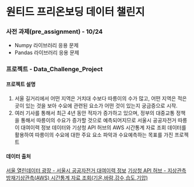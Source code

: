 # 원티드 프리온보딩 데이터 챌린지

### 사전 과제(pre_assignment) - 10/24
- Numpy 라이브러리 응용 문제
- Pandas 라이브러리 응용 문제

### 프로젝트 - Data_Challenge_Project

#### 프로젝트 설명
1. 서울 길거리에서 어떤 지역은 거치대 수보다 따릉이의 수가 많고, 어떤 지역은 적은 곳이 있는 것을 보아 수요에 관련된 요소가 어떤 것이 있는지 궁금증으로 시작.
2. 여러 기사를 통해서 최근 4년 동안 적자가 증가하고 있으며, 정부의 대중교통 정책을 통해서 따릉이의 수요가 증가할 것으로 예측되어지므로 서울시 공공자전거 따릉이 대여이력 정보 데이터와 기상청 API 허브의 AWS 시간통계 자료 조회 데이터를 활용하여 따릉이의 수요에 대한 주요 요소 파악과 수요예측하는 목표를 가진 프로젝트

#### 데이터 출처
[서울 열린데이터 광장 - 서울시 공공자전거 대여이력 정보](https://data.seoul.go.kr/dataList/OA-15182/F/1/datasetView.do)
[기상청 API 허브 - 지상관측 방재기상관측(AWS) 시간통계 자료 조회 (기온 ,바람 ,강수 ,습도 ,기압)](https://apihub.kma.go.kr) 

